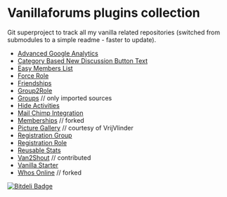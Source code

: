 # Vanillaforums plugins collection

Git superproject to track all my vanilla related repositories (switched from submodules to a simple readme - faster to update).

* [Advanced Google Analytics](https://github.com/lifeisfoo/AdvancedGoogleAnalytics)
* [Category Based New Discussion Button Text](https://github.com/lifeisfoo/CategoryBasedNewDiscussionButtonText)
* [Easy Members List](https://github.com/lifeisfoo/EasyMembersList)
* [Force Role](https://github.com/lifeisfoo/ForceRole)
* [Friendships](https://github.com/lifeisfoo/Friendships)
* [Group2Role](https://github.com/lifeisfoo/Group2Role)
* [Groups](https://github.com/lifeisfoo/Groups) // only imported sources
* [Hide Activities](https://github.com/lifeisfoo/HideActivities)
* [Mail Chimp Integration](https://github.com/lifeisfoo/MailChimpIntegration)
* [Memberships](https://github.com/lifeisfoo/Memberships) // forked
* [Picture Gallery](https://github.com/lifeisfoo/PictureGallery) // courtesy of VrijVlinder
* [Registration Group](https://github.com/lifeisfoo/RegistrationGroup)
* [Registration Role](https://github.com/lifeisfoo/RegistrationRole)
* [Reusable Stats](https://github.com/lifeisfoo/ReusableStats)
* [Van2Shout](https://github.com/lifeisfoo/Van2Shout) // contributed
* [Vanilla Starter](https://github.com/lifeisfoo/VanillaStarter)
* [Whos Online](https://github.com/lifeisfoo/WhosOnline) // forked


[![Bitdeli Badge](https://d2weczhvl823v0.cloudfront.net/lifeisfoo/VanillaPlugins/trend.png)](https://bitdeli.com/free "Bitdeli Badge")

